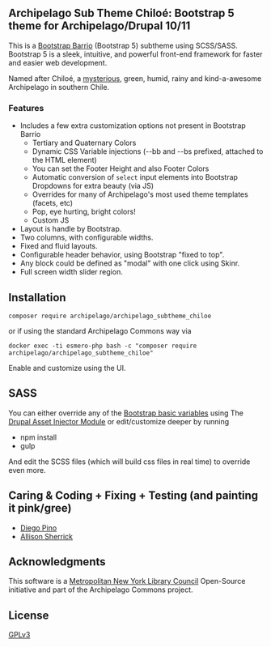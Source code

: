 ## Archipelago Sub Theme Chiloé: Bootstrap 5 theme for Archipelago/Drupal 10/11

This is a [Bootstrap Barrio](https://www.drupal.org/project/bootstrap_sass) (Bootstrap 5) subtheme using SCSS/SASS.
Bootstrap 5 is a sleek, intuitive, and powerful front-end framework 
for faster and easier web development.

Named after Chiloé, a [mysterious](https://en.wikipedia.org/wiki/Chiloé_Archipelago), green, humid, rainy and kind-a-awesome Archipelago in southern Chile. 

### Features 

- Includes a few extra customization options not present in Bootstrap Barrio
  -   Tertiary and Quaternary Colors
  -   Dynamic CSS Variable injections (--bb and --bs prefixed, attached to the HTML element)
  -   You can set the Footer Height and also Footer Colors
  -   Automatic conversion of `select` input elements into Bootstrap Dropdowns for extra beauty (via JS)
  -   Overrides for many of Archipelago's most used theme templates (facets, etc)
  -   Pop, eye hurting, bright colors!
  -   Custom JS
- Layout is handle by Bootstrap.
- Two columns, with configurable widths.
- Fixed and fluid layouts.
- Configurable header behavior, using Bootstrap "fixed to top".
- Any block could be defined as "modal" with one click using Skinr.
- Full screen width slider region.

## Installation

`composer require archipelago/archipelago_subtheme_chiloe` 

or if using the standard Archipelago Commons way via

`docker exec -ti esmero-php bash -c "composer require archipelago/archipelago_subtheme_chiloe"`

Enable and customize using the UI.

## SASS

You can either override any of the [Bootstrap basic variables](https://getbootstrap.com/docs/5.3/customize/css-variables) using
The [Drupal Asset Injector Module](https://www.drupal.org/project/asset_injector) or edit/customize deeper by running
- npm install
- gulp

And edit the SCSS files (which will build css files in real time) to override even more.

## Caring & Coding + Fixing + Testing (and painting it pink/gree)

* [Diego Pino](https://github.com/DiegoPino)
* [Allison Sherrick](https://github.com/alliomeria)

## Acknowledgments

This software is a [Metropolitan New York Library Council](https://metro.org) Open-Source initiative and part of the Archipelago Commons project.

## License

[GPLv3](http://www.gnu.org/licenses/gpl-3.0.txt)
